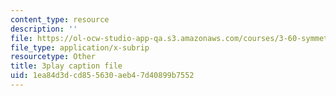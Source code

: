 ```yaml
---
content_type: resource
description: ''
file: https://ol-ocw-studio-app-qa.s3.amazonaws.com/courses/3-60-symmetry-structure-and-tensor-properties-of-materials-fall-2005/1ea84d3dcd855630aeb47d40899b7552_4v94PCyrQqo.vtt
file_type: application/x-subrip
resourcetype: Other
title: 3play caption file
uid: 1ea84d3d-cd85-5630-aeb4-7d40899b7552
---
```


